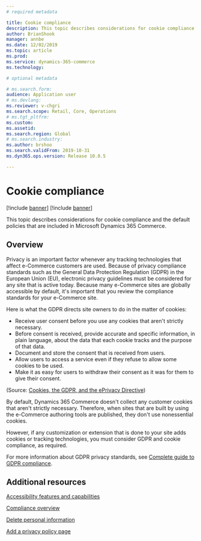```yaml
---
# required metadata

title: Cookie compliance
description: This topic describes considerations for cookie compliance and the default policies that are included in Microsoft Dynamics 365 Commerce.
author: BrianShook
manager: annbe
ms.date: 12/02/2019
ms.topic: article
ms.prod: 
ms.service: dynamics-365-commerce
ms.technology: 

# optional metadata

# ms.search.form: 
audience: Application user
# ms.devlang: 
ms.reviewer: v-chgri
ms.search.scope: Retail, Core, Operations
# ms.tgt_pltfrm: 
ms.custom: 
ms.assetid: 
ms.search.region: Global
# ms.search.industry: 
ms.author: brshoo
ms.search.validFrom: 2019-10-31
ms.dyn365.ops.version: Release 10.0.5

---
```


# Cookie compliance

[!include [banner](includes/preview-banner.md)]
[!include [banner](includes/banner.md)]

This topic describes considerations for cookie compliance and the default policies that are included in Microsoft Dynamics 365 Commerce.

## Overview

Privacy is an important factor whenever any tracking technologies that affect e-Commerce customers are used. Because of privacy compliance standards such as the General Data Protection Regulation (GDPR) in the European Union (EU), electronic privacy guidelines must be considered for any site that is active today. Because many e-Commerce sites are globally accessible by default, it's important that you review the compliance standards for your e-Commerce site.

Here is what the GDPR directs site owners to do in the matter of cookies:

- Receive user consent before you use any cookies that aren't strictly necessary.
- Before consent is received, provide accurate and specific information, in plain language, about the data that each cookie tracks and the purpose of that data.
- Document and store the consent that is received from users.
- Allow users to access a service even if they refuse to allow some cookies to be used.
- Make it as easy for users to withdraw their consent as it was for them to give their consent.

(Source: [Cookies, the GDPR, and the ePrivacy Directive](https://gdpr.eu/cookies/))

By default, Dynamics 365 Commerce doesn't collect any customer cookies that aren't strictly necessary. Therefore, when sites that are built by using the e-Commerce authoring tools are published, they don't use nonessential cookies.

However, if any customization or extension that is done to your site adds cookies or tracking technologies, you must consider GDPR and cookie compliance, as required.

For more information about GDPR privacy standards, see [Complete guide to GDPR compliance](https://gdpr.eu/).

## Additional resources

[Accessibility features and capabilities](accessibility.md)

[Compliance overview](compliance-overview.md)

[Delete personal information](delete-personal-information.md)

[Add a privacy policy page](add-privacy-page.md)
